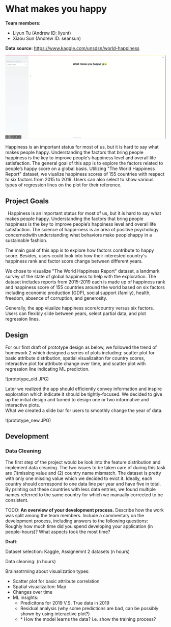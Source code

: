 # What makes you happy

**Team members**: 

- Liyun Tu (Andrew ID: liyunt)
- Xiaou Sun (Andrew ID: seansun)

**Data source**: https://www.kaggle.com/unsdsn/world-happiness

![A screenshot of your application. Could be a GIF.](demo.gif)



Happiness is an important status for most of us, but it is hard to say what makes people happy. Understanding the factors that bring people happiness is the key to improve people’s happiness level and overall life satisfaction. The general goal of this app is to explore the factors related to people’s happy score on a global basis. Utilizing "The World Happiness Report" dataset, we viualize happiness scores of 155 countries with respect to six factors from 2015 to 2019. Users can also select to show various types of regression lines on the plot for their reference.


## Project Goals
 
Happiness is an important status for most of us, but it is hard to say what makes people happy. Understanding the factors that bring people happiness is the key to improve people’s happiness level and overall life satisfaction. The science of happi-ness is an area of positive psychology concernedwith understanding what behaviors make peoplehappy in a sustainable fashion.  


The main goal of this app is to explore how factors contribute to happy score. Besides, users could look into how their interested country's happiness rank and factor score change between different years. 


We chose to visualize "The World Happiness Report" dataset, a landmark survey of the state of global happiness to help with the exploration. The dataset includes reports from 2015-2019 each is made up of happiness rank and happiness score of 155 countries around the world based on six factors including economic production (GDP), social support (family), health, freedom, absence of corruption, and generosity.


Generally, the app viualize happiness score/country versus six factors. Users can flexibly slide between years, select partial data, and plot regression lines.


## Design

For our first draft of prototype design as below, we followed the trend of homework 2 which designed a series of plots including: scatter plot for basic attribute distribution, spatial visualizaiton for country scores, interactive plot for attribute change over time, and scatter plot with regression line indicating ML prediction. 

!(prototype_old.JPG)

Later we realized the app should efficiently convey information and inspire exploration which indicate it should be tightly-focused. We decided to give up the initial design and turned to design one or two informative and interactive plots.  
What 
 we created a slide bar for users to smoothly change the year of data.  

!(prototype_new.JPG)




## Development

### Data Cleaning
The first step of the project would be look into the feature distribution and implement data cleaning. The two issues to be taken care of during this task are (1)missing value and (2) country name mismatch. The dataset is pretty with only one missing value which we decided to evict it. Ideally, each country should correspond to one data line per year and have five in total. By printing out these countries with less data entries, we found multiple names referred to the same country for which we manually corrected to be consistent.

TODO: **An overview of your development process.** Describe how the work was split among the team members. Include a commentary on the development process, including answers to the following questions: Roughly how much time did you spend developing your application (in people-hours)? What aspects took the most time?







**Draft**:

Dataset selection: Kaggle, Assignemnt 2 datasets (n hours)

Data cleaning: (n hours)

Brainsotrming about visualization types:

- Scatter plot for basic attribute correlation
- Spatial visualizaiton: Map
- Changes over time
- ML insights:
  - Predicitons for 2019 V.S. True data in 2019
  - Residual analysis (why some predictions are bad, can be possibly shown by using interactive plot?)
  - \* How the model learns the data? i.e. show the training process?

